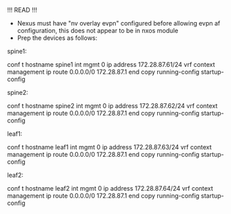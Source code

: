 !!! READ !!!

- Nexus must have "nv overlay evpn" configured before allowing evpn af configuration, this does not appear to be in nxos module
- Prep the devices as follows:

spine1:

conf t
hostname spine1
int mgmt 0
 ip address 172.28.87.61/24
vrf context management
  ip route 0.0.0.0/0 172.28.87.1
end
copy running-config startup-config

spine2:

conf t
hostname spine2
int mgmt 0
 ip address 172.28.87.62/24
vrf context management
  ip route 0.0.0.0/0 172.28.87.1
end
copy running-config startup-config

leaf1:

conf t
hostname leaf1
int mgmt 0
 ip address 172.28.87.63/24
vrf context management
  ip route 0.0.0.0/0 172.28.87.1
end
copy running-config startup-config

leaf2:

conf t
hostname leaf2
int mgmt 0
 ip address 172.28.87.64/24
vrf context management
  ip route 0.0.0.0/0 172.28.87.1
end
copy running-config startup-config